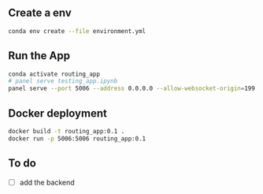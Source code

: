 


## Create a env
```bash
conda env create --file environment.yml
```
## Run the App

```bash
conda activate routing_app
# panel serve testing_app.ipynb
panel serve --port 5006 --address 0.0.0.0 --allow-websocket-origin=199.94.60.108:5006 testing_app.ipynb 
```

## Docker deployment

```bash
docker build -t routing_app:0.1 .  
docker run -p 5006:5006 routing_app:0.1
```


## To do

- [ ] add the backend
